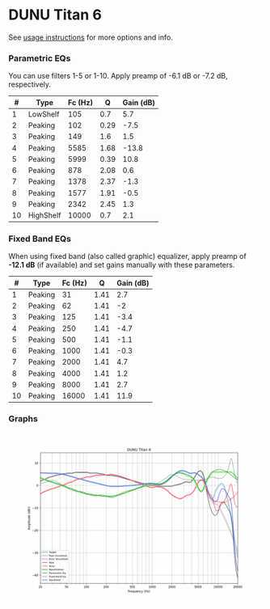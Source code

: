 # DUNU Titan 6
See [usage instructions](https://github.com/jaakkopasanen/AutoEq#usage) for more options and info.

### Parametric EQs
You can use filters 1-5 or 1-10. Apply preamp of -6.1 dB or -7.2 dB, respectively.

|   # | Type      |   Fc (Hz) |    Q |   Gain (dB) |
|-----|-----------|-----------|------|-------------|
|   1 | LowShelf  |       105 | 0.7  |         5.7 |
|   2 | Peaking   |       102 | 0.29 |        -7.5 |
|   3 | Peaking   |       149 | 1.6  |         1.5 |
|   4 | Peaking   |      5585 | 1.68 |       -13.8 |
|   5 | Peaking   |      5999 | 0.39 |        10.8 |
|   6 | Peaking   |       878 | 2.08 |         0.6 |
|   7 | Peaking   |      1378 | 2.37 |        -1.3 |
|   8 | Peaking   |      1577 | 1.91 |        -0.5 |
|   9 | Peaking   |      2342 | 2.45 |         1.3 |
|  10 | HighShelf |     10000 | 0.7  |         2.1 |

### Fixed Band EQs
When using fixed band (also called graphic) equalizer, apply preamp of **-12.1 dB** (if available) and set gains manually with these parameters.

|   # | Type    |   Fc (Hz) |    Q |   Gain (dB) |
|-----|---------|-----------|------|-------------|
|   1 | Peaking |        31 | 1.41 |         2.7 |
|   2 | Peaking |        62 | 1.41 |        -2   |
|   3 | Peaking |       125 | 1.41 |        -3.4 |
|   4 | Peaking |       250 | 1.41 |        -4.7 |
|   5 | Peaking |       500 | 1.41 |        -1.1 |
|   6 | Peaking |      1000 | 1.41 |        -0.3 |
|   7 | Peaking |      2000 | 1.41 |         4.7 |
|   8 | Peaking |      4000 | 1.41 |         1.2 |
|   9 | Peaking |      8000 | 1.41 |         2.7 |
|  10 | Peaking |     16000 | 1.41 |        11.9 |

### Graphs
![](./DUNU%20Titan%206.png)
